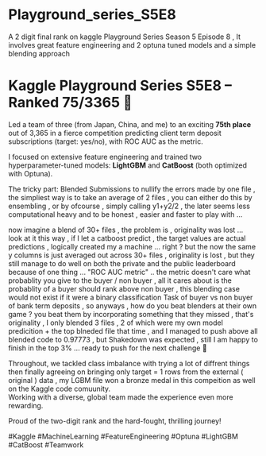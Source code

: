 # Playground_series_S5E8
A 2 digit final rank on kaggle Playground Series Season 5 Episode 8 , It involves great feature engineering and 2 optuna tuned models and a simple blending approach 


# Kaggle Playground Series S5E8 – Ranked 75/3365 🎉

Led a team of three (from Japan, China, and me) to an exciting **75th place** out of 3,365 in a fierce competition predicting client term deposit subscriptions (target: yes/no), with ROC AUC as the metric.

I focused on extensive feature engineering and trained two hyperparameter-tuned models: **LightGBM** and **CatBoost** (both optimized with Optuna).

The tricky part: Blended Submissions
to nullify the errors made by one file , the simpliest way is to take an average of 2 files , you can either do this by ensembling , or by ofcourse , simply calling y1+y2/2 ,
the later seems less computational heavy and to be honest , easier and faster to play with ... 

now imagine a blend of 30+ files , the problem is , originality was lost ... 
look at it this way , if I let a catboost predict , the target values are actual predictions , logically created my a machine ... right ? 
but the now the same y columns is just averaged out across 30+ files , originality is lost , but they still manage to do well on both the private and the public leaderboard because of one thing ... "ROC AUC metric" .. the metric doesn't care what probablity you give to the buyer / non buyer , all it cares about is the probablity of a buyer should rank above non buyer , this blending case would not exist if it were a binary classification Task of buyer vs non buyer of bank term deposits , 
so anyways , how do you beat blenders at their own game ? 
you beat them by incorporating something that they missed , that's originality , I only blended 3 files , 2 of which were my own model predicition + the top blneded file that time , and I managed to push above all blended code to 0.97773 , but Shakedown was expected , still I am happy to finish in the top 3% ... ready to push for the next challenge 💪 

Throughout, we tackled class imbalance with trying a lot of diffrent things then finally agreeing on bringing only target = 1 rows from the external ( original ) data , my LGBM file won a bronze medal in this compeition as well on the Kaggle code comuunity.  
Working with a diverse, global team made the experience even more rewarding.

Proud of the two-digit rank and the hard-fought, thrilling journey!

#Kaggle #MachineLearning #FeatureEngineering #Optuna #LightGBM #CatBoost #Teamwork
